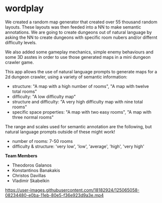 # wordplay

We created a random map generator that created over 55 thousand random layouts. These layouts was then feeded into a NN to make semantic annotations. We are going to create dungeons out of natural language by asking the NN to create dungeons with specific room nubers and/or differnt difficulty levels.

We also added some gameplay mechanics, simple enemy behaviours and some 3D asstes in order to use those generated maps in a mini dungeon crawler game.

This app allows the use of natural language prompts to generate maps for a 2d dungeon crawler, using a variety of semantic information:
- structure: "A map with a high number of rooms", "A map with twelve total rooms"
- difficulty: "A low difficulty map"
- structure and difficulty: "A very high difficulty map with nine total rooms"
- specific space properties: "A map with two easy rooms", "A map with three normal rooms"

The range and scales used for semantic annotation are the following, but natural language prompts outside of these might work!
- number of rooms: 7-50 rooms
- difficulty & structure: 'very low', 'low', 'average', 'high', 'very high'

**Team Members**
- Theodoros Galanos
- Konstantinos Banakakis
- Christos Davillas
- Vladimir Skabelkin




https://user-images.githubusercontent.com/18182924/125065058-08234480-e0ba-11eb-80e5-f36e923d9a3e.mp4

